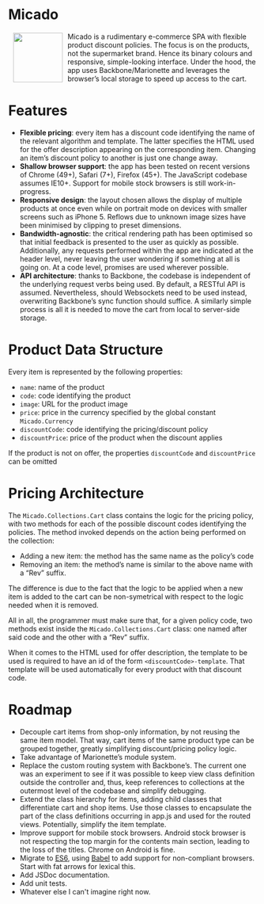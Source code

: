 # Micado

<img src="http://hqcasanova.github.io/micado/logo.png" width="100" height="100" align="left" hspace="10" vspace="1">

Micado is a rudimentary e-commerce SPA  with flexible product discount policies. The focus is on the products, not the supermarket brand. Hence its binary colours and responsive, simple-looking interface. Under the hood, the app uses Backbone/Marionette and leverages the browser’s local storage to speed up access to the cart.

# Features
- **Flexible pricing**: every item has a discount code identifying the name of the relevant algorithm and template. The latter specifies the HTML used for the offer description appearing on the corresponding item. Changing an item’s discount policy to another is just one change away.
- **Shallow browser support**: the app has been tested on recent versions of Chrome (49+), Safari (7+), Firefox (45+).  The JavaScript codebase assumes IE10+. Support for mobile stock browsers is still work-in-progress.
- **Responsive design**: the layout chosen allows the display of multiple products at once even while on portrait mode on devices with smaller screens such as iPhone 5. Reflows due to unknown image sizes have been minimised by clipping to preset dimensions.
- **Bandwidth-agnostic**: the critical rendering path has been optimised so that initial feedback is presented to the user as quickly as possible. Additionally, any requests performed within the app are indicated at the header level, never leaving the user wondering if something at all is going on. At a code level, promises are used wherever possible.
- **API architecture**: thanks to Backbone, the codebase is independent of the underlying request verbs being used. By default, a RESTful API is assumed. Nevertheless, should Websockets need to be used instead, overwriting Backbone’s sync function should suffice. A similarly simple process is all it is needed to move the cart from local to server-side storage.

# Product Data Structure
Every item is represented by the following properties:

- `name`: name of the product
- `code`: code identifying the product
- `image`: URL for the product image
- `price`: price in the currency specified by the global constant `Micado.Currency`
- `discountCode`: code identifying the pricing/discount policy
- `discountPrice`: price of the product when the discount applies

If the product is not on offer, the properties `discountCode` and `discountPrice` can be omitted

# Pricing Architecture
The `Micado.Collections.Cart` class contains the logic for the pricing policy, with two methods for each of the possible discount codes identifying the policies. The method invoked depends on the action being performed on the collection:

- Adding a new item: the method has the same name as the policy’s code
- Removing an item: the method’s name is similar to the above name with a “Rev” suffix. 

The difference is due to the fact that the logic to be applied when a new item is added to the cart can be non-symetrical with respect to the logic needed when it is removed.

All in all, the programmer must make sure that, for a given policy code, two methods exist inside the `Micado.Collections.Cart` class: one named after said code and the other with a “Rev” suffix.

When it comes to the HTML used for offer description, the template to be used is required to have an id of the form `<discountCode>-template`. That template will be used automatically for every product with that discount code.

# Roadmap
- Decouple cart items from shop-only information, by not reusing the same item model. That way, cart items of the same product type can be grouped together, greatly simplifying discount/pricing policy logic.
- Take advantage of Marionette’s module system.
- Replace the custom routing system with Backbone’s. The current one was an experiment to see if it was possible to keep view class definition outside the controller and, thus, keep references to collections at the outermost level of the codebase and simplify debugging.
- Extend the class hierarchy for items, adding child classes that differentiate cart and shop items. Use those classes to encapsulate the part of the class definitions occurring in app.js and used for the routed views. Potentially, simplify the item template.
- Improve support for mobile stock browsers. Android stock browser is not respecting the top margin for the contents main section, leading to the loss of the titles. Chrome on Android is fine.
- Migrate to [ES6](http://es6-features.org), using [Babel](https://babeljs.io) to add support for non-compliant browsers. Start with fat arrows for lexical this.
- Add JSDoc documentation.
- Add unit tests.
- Whatever else I can't imagine right now.
